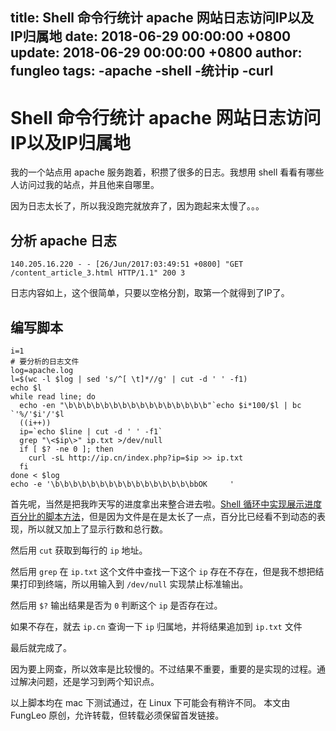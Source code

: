 title: Shell 命令行统计 apache 网站日志访问IP以及IP归属地
date: 2018-06-29 00:00:00 +0800
update: 2018-06-29 00:00:00 +0800
author: fungleo
tags:
    -apache
    -shell
    -统计ip
    -curl
---

# Shell 命令行统计 apache 网站日志访问IP以及IP归属地

我的一个站点用 apache 服务跑着，积攒了很多的日志。我想用 shell 看看有哪些人访问过我的站点，并且他来自哪里。

因为日志太长了，所以我没跑完就放弃了，因为跑起来太慢了。。。

## 分析 apache 日志

```
140.205.16.220 - - [26/Jun/2017:03:49:51 +0800] "GET /content_article_3.html HTTP/1.1" 200 3
```

日志内容如上，这个很简单，只要以空格分割，取第一个就得到了IP了。

## 编写脚本

```
i=1
# 要分析的日志文件
log=apache.log
l=$(wc -l $log | sed 's/^[ \t]*//g' | cut -d ' ' -f1)
echo $l
while read line; do
  echo -en "\b\b\b\b\b\b\b\b\b\b\b\b\b\b\b\b"`echo $i*100/$l | bc `'%/'$i'/'$l
  ((i++))
  ip=`echo $line | cut -d ' ' -f1`
  grep "\<$ip\>" ip.txt >/dev/null
  if [ $? -ne 0 ]; then
    curl -sL http://ip.cn/index.php?ip=$ip >> ip.txt
  fi
done < $log
echo -e '\b\b\b\b\b\b\b\b\b\b\b\b\b\b\b\bbOK     '
```

首先呢，当然是把我昨天写的进度拿出来整合进去啦。[Shell 循环中实现展示进度百分比的脚本方法](http://blog.csdn.net/fungleo/article/details/76576487)，但是因为文件是在是太长了一点，百分比已经看不到动态的表现，所以就又加上了显示行数和总行数。

然后用 `cut` 获取到每行的 `ip` 地址。

然后用 `grep` 在 `ip.txt` 这个文件中查找一下这个 `ip` 存在不存在，但是我不想把结果打印到终端，所以用输入到 `/dev/null` 实现禁止标准输出。

然后用 `$?` 输出结果是否为 `0` 判断这个 `ip` 是否存在过。

如果不存在，就去 `ip.cn` 查询一下 `ip` 归属地，并将结果追加到 `ip.txt` 文件

最后就完成了。

因为要上网查，所以效率是比较慢的。不过结果不重要，重要的是实现的过程。通过解决问题，还是学习到两个知识点。

以上脚本均在 mac 下测试通过，在 Linux 下可能会有稍许不同。
本文由 FungLeo 原创，允许转载，但转载必须保留首发链接。

